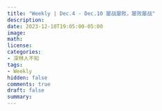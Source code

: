 ```yaml
---
title: "Weekly | Dec.4 - Dec.10 屡战屡败，屡败屡战"
description: 
date: 2023-12-10T19:05:00-05:00
image: 
math:
license: 
categories:
- 深林人不知
tags:
- Weekly
hidden: false
comments: true
draft: false
summary:
---
```


